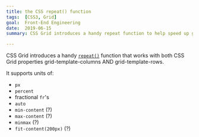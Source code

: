```yaml
---
title: the CSS repeat() function
tags:  [CSS3, Grid]
goal:  Front-End Engineering
date:  2019-06-15
summary: CSS Grid introduces a handy repeat function to help speed up grid definition

---
```


CSS Grid introduces a handy [`repeat()`][docs] function that works with both CSS
Grid properties grid-template-columns AND grid-template-rows.

It supports units of:

* `px`
* `percent`
* fractional `fr`'s
* `auto`
* `min-content` (?)
* `max-content` (?)
* `minmax` (?)
* `fit-content(200px)` (?)

[docs]: https://developer.mozilla.org/en-US/docs/Web/CSS/repeat
